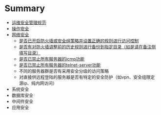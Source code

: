 # Summary

* [运维安全管理规范](README.md)
* [操作安全](chapter1.md)
* [网络安全](wang-luo-an-quan-yao-qiu.md)
  * [是否已开启防火墙或安全组策略并设置正确的规则进行访问控制](wang-luo-an-quan-yao-qiu/shi-fou-yi-kai-qi-fang-huo-qiang-huo-an-quan-zu-ce-lve-bing-she-zhi-zheng-que-de-gui-ze-jin-xing-fang-wen-kong-zhi.md)
  * [是否有对防火墙调整前的历史规则进行备份到指定目录（如是请在备注侧填写目录）](wang-luo-an-quan-yao-qiu/shi-fou-you-dui-fang-huo-qiang-diao-zheng-qian-de-li-shi-gui-ze-jin-xing-bei-fen-dao-zhi-ding-mu-lu-ff08-ru-shi-qing-zai-bei-zhu-ce-tian-xie-mu-lu-ff09.md)
  * [是否已禁止所有服务器的icmp功能](wang-luo-an-quan-yao-qiu/shi-fou-yi-jin-zhi-suo-you-fu-wu-qi-de-icmp-gong-neng.md)
  * [是否已禁止所有服务器的telnet-server功能](wang-luo-an-quan-yao-qiu/shi-fou-yi-jin-zhi-suo-you-fu-wu-qi-de-telnet-server-gong-neng.md)
  * 不同的服务器群是否有采用安全分级的访问策略
  * 对直接供远程登陆的服务器是否有特定的安全防护（如vpn、安全组限定源ip、纯内网访问）
* 系统安全
* 数据库安全
* 中间件安全
* 应用安全

